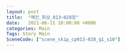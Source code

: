 ```yaml
---
layout: post
title:  "메인_회상_013~028장"
date:   2021-06-11 10:00:00 +0000
categories: Main
Tags: Story Main
SceneCode: ["scene_skip_cp013-028_q1_s10"]
---
```

